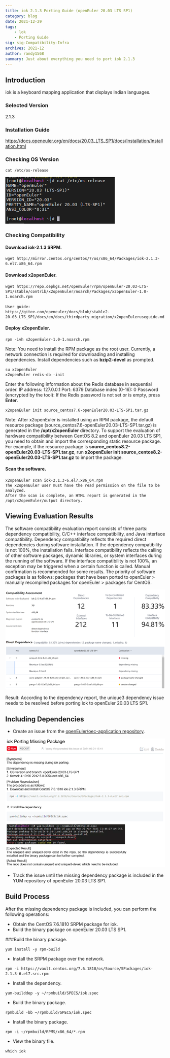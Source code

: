 ```yaml
---
title: iok 2.1.3 Porting Guide (openEuler 20.03 LTS SP1)
category: blog 
date: 2021-12-29
tags: 
    - lok
    - Porting Guide
sig: sig-Compatibility-Infra
archives: 2021-12
author: randy1568
summary: Just about everything you need to port iok 2.1.3 
---
```


## Introduction

iok is a keyboard mapping application that displays Indian languages.

### Selected Version

2.1.3

### Installation Guide

https://docs.openeuler.org/en/docs/20.03_LTS_SP1/docs/Installation/Installation.html

### Checking OS Version

```shell
cat /etc/os-release
```

<img src="./image/lok-1.png">

### Checking Compatibility

#### Download iok-2.1.3 SRPM.

```
wget http://mirror.centos.org/centos/7/os/x86_64/Packages/iok-2.1.3-6.el7.x86_64.rpm
```

#### Download x2openEuler.

```
wget https://repo.oepkgs.net/openEuler/rpm/openEuler-20.03-LTS-SP1/stable/contrib/x2openEuler/noarch/Packages/x2openEuler-1.0-1.noarch.rpm

User guide:
https://gitee.com/openeuler/docs/blob/stable2-20.03_LTS_SP1/docs/en/docs/thirdparty_migration/x2openEuleruseguide.md
```

#### Deploy x2openEuler.

```
rpm -ivh x2openEuler-1.0-1.noarch.rpm
```

Note: You need to install the RPM package as the root user. Currently, a network connection is required for downloading and installing dependencies.
Install dependencies such as **bzip2-devel** as prompted.

```
su x2openEuler
x2openEuler redis-db -init
```

Enter the following information about the Redis database in sequential order.
IP address: 127.0.0.1
Port: 6379
Database index (0-16): 0
Password (encrypted by the tool): If the Redis password is not set or is empty, press **Enter**.

```
x2openEuler init source_centos7.6-openEuler20.03-LTS-SP1.tar.gz
```

Note: After x2openEuler is installed using an RPM package, the default resource package (source_centos7.6-openEuler20.03-LTS-SP1.tar.gz) is generated in the **/opt/x2openEuler** directory.
To support the evaluation of hardware compatibility between CentOS 8.2 and openEuler 20.03 LTS SP1, you need to obtain and import the corresponding static resource package. For example, if the resource package is **source_centos8.2-openEuler20.03-LTS-SP1.tar.gz**, run **x2openEuler init source_centos8.2-openEuler20.03-LTS-SP1.tar.gz** to import the package.

#### Scan the software.

```
x2openEuler scan iok-2.1.3-6.el7.x86_64.rpm
The x2openEuler user must have the read permission on the file to be analyzed.
After the scan is complete, an HTML report is generated in the /opt/x2openEuler/output directory.
```

## Viewing Evaluation Results

The software compatibility evaluation report consists of three parts: dependency compatibility, C/C++ interface compatibility, and Java interface compatibility. Dependency compatibility reflects the required direct dependencies during software installation. If the dependency compatibility is not 100%, the installation fails. Interface compatibility reflects the calling of other software packages, dynamic libraries, or system interfaces during the running of the software. If the interface compatibility is not 100%, an exception may be triggered when a certain function is called. Manual confirmation is recommended for some results. The priority of software packages is as follows: packages that have been ported to openEuler > manually recompiled packages for openEuler > packages for CentOS.

<img src="./image/iok-1.png">



Result: According to the dependency report, the unique3 dependency issue needs to be resolved before porting iok to openEuler 20.03 LTS SP1.

## Including Dependencies

- Create an issue from the [openEuler/oec-application repository](https://gitee.com/openeuler/oec-application).

<img src="./image/lok-2.png">

- Track the issue until the missing dependency package is included in the YUM repository of openEuler 20.03 LTS SP1.

## Build Process

After the missing dependency package is included, you can perform the following operations:

- Obtain the CentOS 7.6.1810 SRPM package for iok.
- Build the binary package on openEuler 20.03 LTS SP1.

###Build the binary package.

```shell
yum install -y rpm-build
```

- Install the SRPM package over the network.

```shell
rpm -i https://vault.centos.org/7.6.1810/os/Source/SPackages/iok-2.1.3-6.el7.src.rpm
```

- Install the dependency.

```shell
yum-builddep -y ~/rpmbuild/SPECS/iok.spec
```

- Build the binary package.

```shell
rpmbuild -bb ~/rpmbuild/SPECS/iok.spec
```

- Install the binary package.

```
rpm -i ~/rpmbuild/RPMS/x86_64/*.rpm
```

- View the binary file.

```
which iok
```
